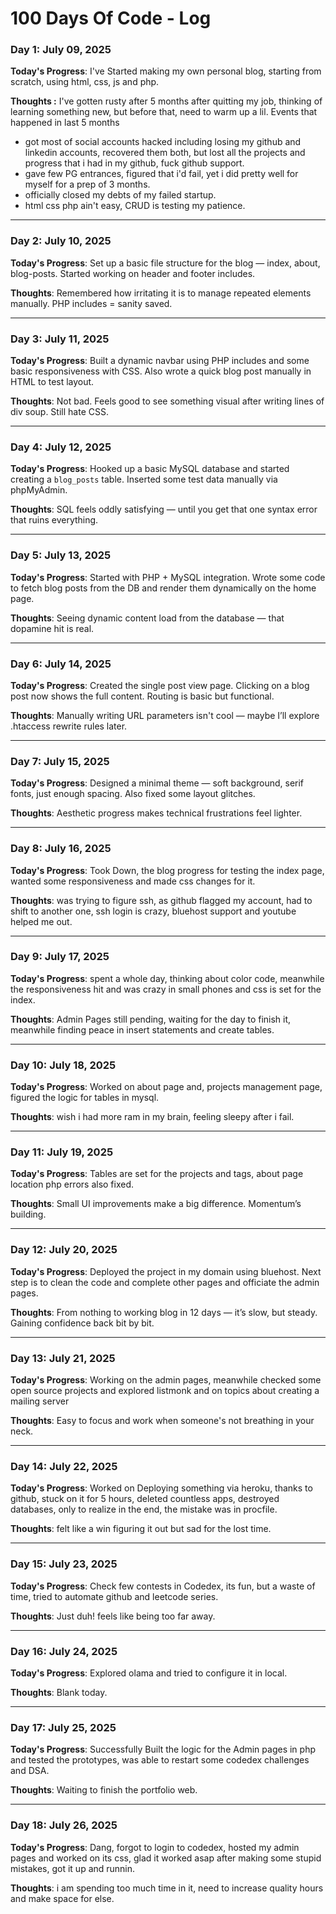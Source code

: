 # 100 Days Of Code - Log

### Day 1: July 09, 2025

**Today's Progress**: I've Started making my own personal blog, starting from scratch, using html, css, js and php.

**Thoughts :** I've gotten rusty after 5 months after quitting my job, thinking of learning something new, but before that, need to warm up a lil. 
Events that happened in last 5 months 
- got most of social accounts hacked including losing my github and linkedin accounts, recovered them both, but lost all the projects and progress that i had in my github, fuck github support. 
- gave few PG entrances, figured that i'd fail, yet i did pretty well for myself for a prep of 3 months.
- officially closed my debts of my failed startup.
- html css php ain't easy, CRUD is testing my patience.

---

### Day 2: July 10, 2025

**Today's Progress**: Set up a basic file structure for the blog — index, about, blog-posts. Started working on header and footer includes.

**Thoughts**: Remembered how irritating it is to manage repeated elements manually. PHP includes = sanity saved.

---

### Day 3: July 11, 2025

**Today's Progress**: Built a dynamic navbar using PHP includes and some basic responsiveness with CSS. Also wrote a quick blog post manually in HTML to test layout.

**Thoughts**: Not bad. Feels good to see something visual after writing lines of div soup. Still hate CSS.

---

### Day 4: July 12, 2025

**Today's Progress**: Hooked up a basic MySQL database and started creating a `blog_posts` table. Inserted some test data manually via phpMyAdmin.

**Thoughts**: SQL feels oddly satisfying — until you get that one syntax error that ruins everything.

---

### Day 5: July 13, 2025

**Today's Progress**: Started with PHP + MySQL integration. Wrote some code to fetch blog posts from the DB and render them dynamically on the home page.

**Thoughts**: Seeing dynamic content load from the database — that dopamine hit is real.

---

### Day 6: July 14, 2025

**Today's Progress**: Created the single post view page. Clicking on a blog post now shows the full content. Routing is basic but functional.

**Thoughts**: Manually writing URL parameters isn't cool — maybe I’ll explore .htaccess rewrite rules later.

---

### Day 7: July 15, 2025

**Today's Progress**: Designed a minimal theme — soft background, serif fonts, just enough spacing. Also fixed some layout glitches.

**Thoughts**: Aesthetic progress makes technical frustrations feel lighter.

---

### Day 8: July 16, 2025

**Today's Progress**: Took Down, the blog progress for testing the index page, wanted some responsiveness and made css changes for it.

**Thoughts**: was trying to figure ssh, as github flagged my account, had to shift to another one, ssh login is crazy, bluehost support and youtube helped me out.

---

### Day 9: July 17, 2025

**Today's Progress**: spent a whole day, thinking about color code, meanwhile the responsiveness hit and was crazy in small phones and css is set for the index.

**Thoughts**: Admin Pages still pending, waiting for the day to finish it, meanwhile finding peace in insert statements and create tables.

---

### Day 10: July 18, 2025

**Today's Progress**: Worked on about page and, projects management page, figured the logic for tables in mysql.

**Thoughts**: wish i had more ram in my brain, feeling sleepy after i fail.

---

### Day 11: July 19, 2025

**Today's Progress**: Tables are set for the projects and tags, about page location php errors also fixed.

**Thoughts**: Small UI improvements make a big difference. Momentum’s building.

---

### Day 12: July 20, 2025

**Today's Progress**: Deployed the project in my domain using bluehost. Next step is to clean the code and complete other pages and officiate the admin pages.

**Thoughts**: From nothing to working blog in 12 days — it’s slow, but steady. Gaining confidence back bit by bit.

---

### Day 13: July 21, 2025

**Today's Progress**: Working on the admin pages, meanwhile checked some open source projects and explored listmonk and on topics about creating a mailing server

**Thoughts**: Easy to focus and work when someone's not breathing in your neck.

---

### Day 14: July 22, 2025

**Today's Progress**: Worked on Deploying something via heroku, thanks to github, stuck on it for 5 hours, deleted countless apps, destroyed databases, only to realize in the end, the mistake was in procfile.

**Thoughts**: felt like a win figuring it out but sad for the lost time.

---

### Day 15: July 23, 2025

**Today's Progress**: Check few contests in Codedex, its fun, but a waste of time, tried to automate github and leetcode series.

**Thoughts**: Just duh! feels like being too far away.

---

### Day 16: July 24, 2025

**Today's Progress**: Explored olama and tried to configure it in local.

**Thoughts**: Blank today.

---

### Day 17: July 25, 2025

**Today's Progress**: Successfully Built the logic for the Admin pages in php and tested the prototypes, was able to restart some codedex challenges and DSA.

**Thoughts**: Waiting to finish the portfolio web.

---

### Day 18: July 26, 2025

**Today's Progress**: Dang, forgot to login to codedex, hosted my admin pages and worked on its css, glad it worked asap after making some stupid mistakes, got it up and runnin.

**Thoughts**: i am spending too much time in it, need to increase quality hours and make space for else.

